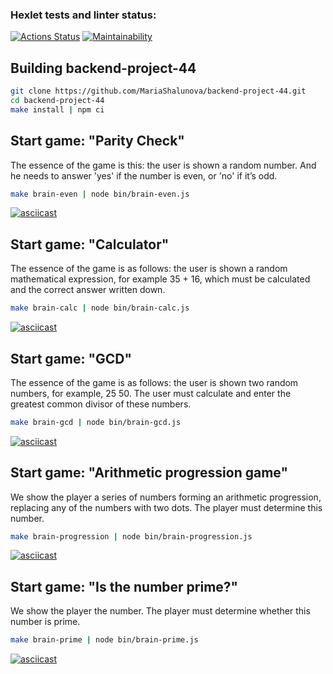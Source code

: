 ### Hexlet tests and linter status:

[![Actions Status](https://github.com/MariaShalunova/backend-project-44/actions/workflows/hexlet-check.yml/badge.svg)](https://github.com/MariaShalunova/backend-project-44/actions) [![Maintainability](https://api.codeclimate.com/v1/badges/09cc1170b9af915b8801/maintainability)](https://codeclimate.com/github/MariaShalunova/backend-project-44/maintainability)

## Building backend-project-44

```sh
git clone https://github.com/MariaShalunova/backend-project-44.git
cd backend-project-44
make install | npm ci
```

## Start game: "Parity Check"

The essence of the game is this: the user is shown a random number. And he needs to answer 'yes' if the number is even, or 'no' if it’s odd.

```sh
make brain-even | node bin/brain-even.js
```

[![asciicast](https://asciinema.org/a/WJeq9WSm27HpWziYPhZdxHWOl.svg)](https://asciinema.org/a/WJeq9WSm27HpWziYPhZdxHWOl)

## Start game: "Calculator"

The essence of the game is as follows: the user is shown a random mathematical expression, for example 35 + 16, which must be calculated and the correct answer written down.

```sh
make brain-calc | node bin/brain-calc.js
```

[![asciicast](https://asciinema.org/a/jh3medwmk0LtlBuHwIhxH7HgC.svg)](https://asciinema.org/a/jh3medwmk0LtlBuHwIhxH7HgC)

## Start game: "GCD"

The essence of the game is as follows: the user is shown two random numbers, for example, 25 50. The user must calculate and enter the greatest common divisor of these numbers.

```sh
make brain-gcd | node bin/brain-gcd.js
```

[![asciicast](https://asciinema.org/a/FY9X0cQhPetmth5JH14uRs2Mr.svg)](https://asciinema.org/a/FY9X0cQhPetmth5JH14uRs2Mr)

## Start game: "Arithmetic progression game"

We show the player a series of numbers forming an arithmetic progression, replacing any of the numbers with two dots. The player must determine this number.

```sh
make brain-progression | node bin/brain-progression.js
```

[![asciicast](https://asciinema.org/a/eDKmVB9bDzJavx0ZWl1Na7hSI.svg)](https://asciinema.org/a/eDKmVB9bDzJavx0ZWl1Na7hSI)

## Start game: "Is the number prime?"

We show the player the number. The player must determine whether this number is prime.

```sh
make brain-prime | node bin/brain-prime.js
```

[![asciicast](https://asciinema.org/a/abvInfoaeNzPyFUpsmouellEH.svg)](https://asciinema.org/a/abvInfoaeNzPyFUpsmouellEH)
